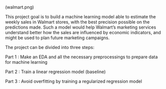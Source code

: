 (walmart.png)

This project goal is to build a machine learning model able to estimate the weekly sales in Walmart stores, with the best precision possible on the predictions made. Such a model would help Walmart’s marketing services understand better how the sales are influenced by economic indicators, and might be used to plan future marketing campaigns.

The project can be divided into three steps:

Part 1 : Make an EDA and all the necessary preprocessings to prepare data for machine learning

Part 2 : Train a linear regression model (baseline)

Part 3 : Avoid overfitting by training a regularized regression model

